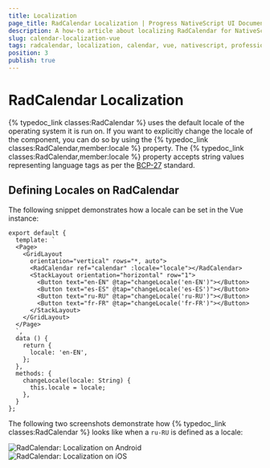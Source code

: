 ```yaml
---
title: Localization
page_title: RadCalendar Localization | Progress NativeScript UI Documentation
description: A how-to article about localizing RadCalendar for NativeScript.
slug: calendar-localization-vue
tags: radcalendar, localization, calendar, vue, nativescript, professional, ui
position: 3
publish: true
---
```


# RadCalendar Localization
{% typedoc_link classes:RadCalendar %} uses the default locale of the operating system it is run on. If you want to explicitly change the locale of the component, you can do so by using the {% typedoc_link classes:RadCalendar,member:locale %} property. The {% typedoc_link classes:RadCalendar,member:locale %} property accepts string values representing language tags as per the [BCP-27](https://tools.ietf.org/html/bcp47) standard.

## Defining Locales on RadCalendar

The following snippet demonstrates how a locale can be set in the Vue instance:

```
export default {
  template: `
  <Page>
    <GridLayout
      orientation="vertical" rows="*, auto">
      <RadCalendar ref="calendar" :locale="locale"></RadCalendar>
      <StackLayout orientation="horizontal" row="1">
        <Button text="en-EN" @tap="changeLocale('en-EN')"></Button>
        <Button text="es-ES" @tap="changeLocale('es-ES')"></Button>
        <Button text="ru-RU" @tap="changeLocale('ru-RU')"></Button>
        <Button text="fr-FR" @tap="changeLocale('fr-FR')"></Button>
      </StackLayout>
    </GridLayout>
  </Page>
  `,
  data () {
    return {
      locale: 'en-EN',
    };
  },
  methods: {
    changeLocale(locale: String) {
      this.locale = locale;
    },
  }
};
```

The following two screenshots demonstrate how {% typedoc_link classes:RadCalendar %} looks like when a `ru-RU` is defined as a locale:

![RadCalendar: Localization on Android](/controls/Vue/Calendar/images/calendar-localization-android.png "Android") ![RadCalendar: Localization on iOS](/controls/Vue/Calendar/images/calendar-localization-ios.png "iOS")
